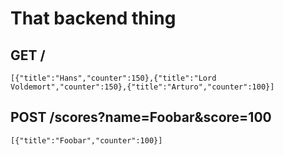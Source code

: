 # That backend thing

## GET /

	[{"title":"Hans","counter":150},{"title":"Lord Voldemort","counter":150},{"title":"Arturo","counter":100}]

## POST /scores?name=Foobar&score=100

	[{"title":"Foobar","counter":100}]

